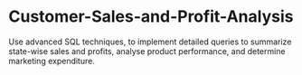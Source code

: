 # Customer-Sales-and-Profit-Analysis
Use advanced SQL techniques, to implement detailed queries to summarize state-wise sales and profits, analyse product performance, and determine marketing expenditure.
